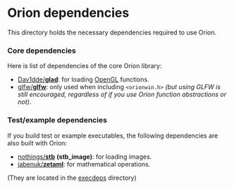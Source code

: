 # Orion dependencies

This directory holds the necessary dependencies required to use Orion.

### Core dependencies

Here is list of dependencies of the core Orion library:
 - [Dav1dde](https://github.com/Dav1dde)[/**glad**](https://github.com/dav1dde/glad): for loading
 [OpenGL](https://www.opengl.org/) functions.
 - [glfw](https://github.com/glfw)[/**glfw**](https://github.com/glfw/glfw): only used when including
 `<orionwin.h>` *(but using GLFW is still encouraged, regardless of if you use Orion function
 abstractions or not)*.

### Test/example dependencies

If you build test or example executables, the following dependencies are also built with Orion:
 - [nothings](https://github.com/nothings)[/**stb**](https://github.com/nothings/stb/blob/master/stb_image.h)
 **(stb_image)**: for loading images.
 - [jabenuk](https://github.com/jabenuk)[/**zetaml**](https://github.com/jabenuk/zetaml): for
 mathematical operations.

(They are located in the [execdeps](execdeps/) directory)
